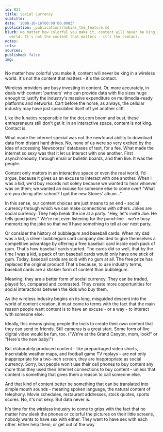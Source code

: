 ```yaml
---
id: 831
title: Social Currency
subtitle: 
date: '2008-10-16T00:00:00.000Z'
publication: _publications/nokias_the_feature.md
blurb: No matter how colorful you make it, content will never be king in a wireless
  world. It's not the content that matters - it's the contact.
notes: 
refs: 
sources: 
published: false
img: 
---
```

No matter how colorful you make it, content will never be king in a wireless world. It's not the content that matters - it's the contact.

Wireless providers are busy investing in content. Or, more accurately, in deals with content 'partners' who can provide data with file sizes huge enough to justify the industry's massive expenditure on multimedia-ready platforms and networks. Cart before the horse, as always, the cellular industry may have just speculated itself off yet another cliff.

Like the lunatics responsible for the dot.com boom and bust, these entrepreneurs still don't get it: in an interactive space, content is not king. Contact is.

What made the internet special was not the newfound ability to download data from distant hard drives. No, none of us were so very excited by the idea of accessing Newscorps' databases of text, for a fee. What made the internet so sexy was that it let us interact with one another. First asynchronously, through email or bulletin boards, and then live. It was the people.

Content only matters in an interactive space or even the real world, I'd argue, because it gives us an excuse to interact with one another. When I was a kid, we'd buy records not solely because we wanted to hear whoever was on them; we wanted an excuse for someone else to come over! "What are you doing after school? I got the new Stones' album…"

In this sense, our content choices are just means to an end - social currency through which we can make connections with others. Jokes are social currency. They help break the ice at a party. "Hey, let's invite Joe. He tells good jokes." We're not even listening for the punchline - we're busy memorizing the joke so that we'll have something to tell at our next party.

Or consider the history of bubblegum and baseball cards. When my dad was a kid, a clever bubblegum card company decided to give themselves a competitive advantage by offering a free baseball card inside each pack of gum. That's how baseball cards started. The cards did so well, that by the time I was a kid, a pack of ten baseball cards would only have one stick of gum. Today, baseball cards are sold with no gum at all. The free prize has replaced the original product! That's because, to use industry terms, baseball cards are a stickier form of content than bubblegum.

Meaning, they are a better form of social currency. They can be traded, played for, compared and contrasted. They create more opportunities for social interactions between the kids who buy them.

As the wireless industry begins on its long, misguided descent into the world of content creation, it must come to terms with the fact that the main reason people want content is to have an excuse - or a way - to interact with someone else.

Ideally, this means giving people the tools to create their own content that they can send to friends. Still cameras is a great start. Some form of live digital video would be fun, too. ("We're at the Grand Canyon, mom, look!" or "Here's the new baby!")

But elaborately produced content - like prepackaged video shorts, inscrutable weather maps, and football game TV replays - are not only inappropriate for a two-inch screen, they are inappropriate as social currency. Sorry, but people won't use their cell phones to buy content any more than they used their Internet connections to buy content - unless that content is something that gives them a reason to call someone else.

And that kind of content better be something that can be translated into simple mouth sounds - meaning spoken language, the natural content of telephony. Movie schedules, restaurant addresses, stock quotes, sports scores. No, it's not sexy. But data never is.

It's time for the wireless industry to come to grips with the fact that no matter how sleek the phones or colorful the pictures on their little screens, nobody wants to have sex with either. They want to have sex with each other. Either help them, or get out of the way.

